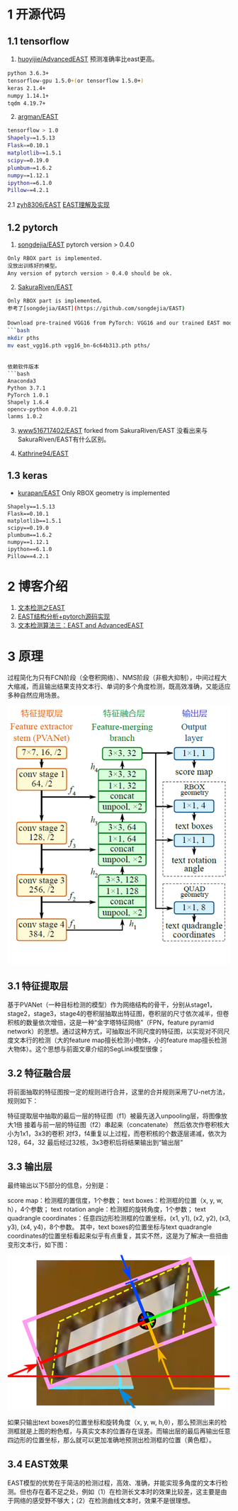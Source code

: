 


# 1 开源代码 
## 1.1 tensorflow
1. [huoyijie/AdvancedEAST](https://github.com/huoyijie/AdvancedEAST)  预测准确率比east更高。
```bash
python 3.6.3+
tensorflow-gpu 1.5.0+(or tensorflow 1.5.0+)
keras 2.1.4+
numpy 1.14.1+
tqdm 4.19.7+
```
2. [argman/EAST](https://github.com/argman/EAST)
```bash
tensorflow > 1.0
Shapely==1.5.13
Flask==0.10.1
matplotlib==1.5.1
scipy==0.19.0
plumbum==1.6.2
numpy==1.12.1
ipython==6.1.0
Pillow==4.2.1
```
2.1 [zyh8306/EAST](https://github.com/zyh8306/EAST)
[EAST理解及实现](http://www.piginzoo.com/machine-learning/2019/08/28/east)


## 1.2 pytorch
1. [songdejia/EAST](https://github.com/songdejia/EAST)  pytorch version > 0.4.0
```bash
Only RBOX part is implemented.
没放出训练好的模型。
Any version of pytorch version > 0.4.0 should be ok.
```

2. [SakuraRiven/EAST](https://github.com/SakuraRiven/EAST)
```bash
Only RBOX part is implemented。
参考了[songdejia/EAST](https://github.com/songdejia/EAST) 

Download pre-trained VGG16 from PyTorch: VGG16 and our trained EAST model: EAST. Make a new folder pths and put the download pths into pths
```bash
mkdir pths
mv east_vgg16.pth vgg16_bn-6c64b313.pth pths/
```

```

依赖软件版本
```bash
Anaconda3
Python 3.7.1
PyTorch 1.0.1
Shapely 1.6.4
opencv-python 4.0.0.21
lanms 1.0.2
```

3. [www516717402/EAST](https://github.com/www516717402/EAST) forked from SakuraRiven/EAST
没看出来与SakuraRiven/EAST有什么区别。


3. [Kathrine94/EAST](https://github.com/Kathrine94/EAST)




## 1.3 keras
* [kurapan/EAST](https://github.com/kurapan/EAST) 
  Only RBOX geometry is implemented
```
Shapely==1.5.13
Flask==0.10.1
matplotlib==1.5.1
scipy==0.19.0
plumbum==1.6.2
numpy==1.12.1
ipython==6.1.0
Pillow==4.2.1
```

# 2 博客介绍
1. [文本检测之EAST](https://zhuanlan.zhihu.com/p/37504120)
2. [EAST结构分析+pytorch源码实现](https://www.cnblogs.com/wjy-lulu/p/11370520.html)
3. [文本检测算法三：EAST and AdvancedEAST](https://blog.csdn.net/sxlsxl119/article/details/97275789)


# 3 原理
过程简化为只有FCN阶段（全卷积网络）、NMS阶段（非极大抑制），中间过程大大缩减，而且输出结果支持文本行、单词的多个角度检测，既高效准确，又能适应多种自然应用场景。

![](east_net.jpeg)

## 3.1 特征提取层

基于PVANet（一种目标检测的模型）作为网络结构的骨干，分别从stage1，stage2，stage3，stage4的卷积层抽取出特征图，卷积层的尺寸依次减半，但卷积核的数量依次增倍，这是一种“金字塔特征网络”（FPN，feature pyramid network）的思想。通过这种方式，可抽取出不同尺度的特征图，以实现对不同尺度文本行的检测（大的feature map擅长检测小物体，小的feature map擅长检测大物体）。这个思想与前面文章介绍的SegLink模型很像；

## 3.2 特征融合层

将前面抽取的特征图按一定的规则进行合并，这里的合并规则采用了U-net方法，规则如下：

特征提取层中抽取的最后一层的特征图（f1）被最先送入unpooling层，将图像放大1倍
接着与前一层的特征图（f2）串起来（concatenate）
然后依次作卷积核大小为1x1，3x3的卷积
对f3，f4重复以上过程，而卷积核的个数逐层递减，依次为128，64，32
最后经过32核，3x3卷积后将结果输出到“输出层”

## 3.3 输出层

最终输出以下5部分的信息，分别是：

score map：检测框的置信度，1个参数；
text boxes：检测框的位置（x, y, w, h），4个参数；
text rotation angle：检测框的旋转角度，1个参数；
text quadrangle coordinates：任意四边形检测框的位置坐标，(x1, y1), (x2, y2), (x3, y3), (x4, y4)，8个参数。
其中，text boxes的位置坐标与text quadrangle coordinates的位置坐标看起来似乎有点重复，其实不然，这是为了解决一些扭曲变形文本行，如下图：

![](east_niuqu.jpeg)

如果只输出text boxes的位置坐标和旋转角度（x, y, w, h,θ），那么预测出来的检测框就是上图的粉色框，与真实文本的位置存在误差。而输出层的最后再输出任意四边形的位置坐标，那么就可以更加准确地预测出检测框的位置（黄色框）。

## 3.4 EAST效果
EAST模型的优势在于简洁的检测过程，高效、准确，并能实现多角度的文本行检测。但也存在着不足之处，例如（1）在检测长文本时的效果比较差，这主要是由于网络的感受野不够大；（2）在检测曲线文本时，效果不是很理想。



